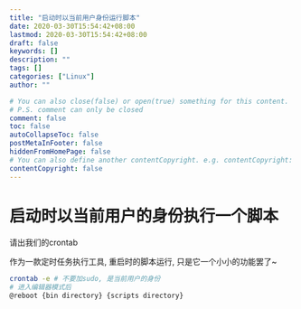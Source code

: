 ```yaml
---
title: "启动时以当前用户身份运行脚本"
date: 2020-03-30T15:54:42+08:00
lastmod: 2020-03-30T15:54:42+08:00
draft: false
keywords: []
description: ""
tags: []
categories: ["Linux"]
author: ""

# You can also close(false) or open(true) something for this content.
# P.S. comment can only be closed
comment: false
toc: false
autoCollapseToc: false
postMetaInFooter: false
hiddenFromHomePage: false
# You can also define another contentCopyright. e.g. contentCopyright: "This is another copyright."
contentCopyright: false
---
```

<!--more-->
# 启动时以当前用户的身份执行一个脚本

请出我们的crontab

作为一款定时任务执行工具, 重启时的脚本运行, 只是它一个小小的功能罢了~

```bash
crontab -e # 不要加sudo, 是当前用户的身份
# 进入编辑器模式后
@reboot {bin directory} {scripts directory}
```

